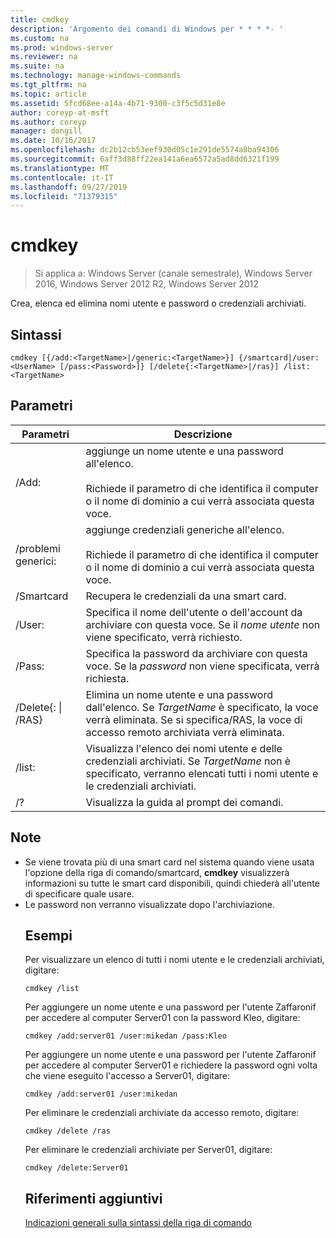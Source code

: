 ```yaml
---
title: cmdkey
description: 'Argomento dei comandi di Windows per * * * *- '
ms.custom: na
ms.prod: windows-server
ms.reviewer: na
ms.suite: na
ms.technology: manage-windows-commands
ms.tgt_pltfrm: na
ms.topic: article
ms.assetid: 5fcd68ee-a14a-4b71-9300-c3f5c5d31e8e
author: coreyp-at-msft
ms.author: coreyp
manager: dongill
ms.date: 10/16/2017
ms.openlocfilehash: dc2b12cb53eef930d05c1e291de5574a8ba94306
ms.sourcegitcommit: 6aff3d88ff22ea141a6ea6572a5ad8dd6321f199
ms.translationtype: MT
ms.contentlocale: it-IT
ms.lasthandoff: 09/27/2019
ms.locfileid: "71379315"
---
```

# <a name="cmdkey"></a>cmdkey

>Si applica a: Windows Server (canale semestrale), Windows Server 2016, Windows Server 2012 R2, Windows Server 2012

Crea, elenca ed elimina nomi utente e password o credenziali archiviati.

## <a name="syntax"></a>Sintassi
```
cmdkey [{/add:<TargetName>|/generic:<TargetName>}] {/smartcard|/user:<UserName> [/pass:<Password>]} [/delete{:<TargetName>|/ras}] /list:<TargetName>
```
## <a name="parameters"></a>Parametri

|             Parametri             |                                                                                    Descrizione                                                                                     |
|------------------------------------|------------------------------------------------------------------------------------------------------------------------------------------------------------------------------------|
|         /Add: <TargetName>          | aggiunge un nome utente e una password all'elenco.<br /><br />Richiede il parametro di <TargetName> che identifica il computer o il nome di dominio a cui verrà associata questa voce. |
|       /problemi generici: <TargetName>        |   aggiunge credenziali generiche all'elenco.<br /><br />Richiede il parametro di <TargetName> che identifica il computer o il nome di dominio a cui verrà associata questa voce.    |
|             /Smartcard             |                                                                    Recupera le credenziali da una smart card.                                                                     |
|          /User: <UserName>          |                                 Specifica il nome dell'utente o dell'account da archiviare con questa voce. Se il *nome utente* non viene specificato, verrà richiesto.                                  |
|          /Pass: <Password>          |                                       Specifica la password da archiviare con questa voce. Se la *password* non viene specificata, verrà richiesta.                                        |
| /Delete{: <TargetName> &#124; /RAS} |  Elimina un nome utente e una password dall'elenco. Se *TargetName* è specificato, la voce verrà eliminata. Se si specifica/RAS, la voce di accesso remoto archiviata verrà eliminata.   |
|         /list: <TargetName>         |                  Visualizza l'elenco dei nomi utente e delle credenziali archiviati. Se *TargetName* non è specificato, verranno elencati tutti i nomi utente e le credenziali archiviati.                   |
|                 /?                 |                                                                        Visualizza la guida al prompt dei comandi.                                                                        |

## <a name="remarks"></a>Note
- Se viene trovata più di una smart card nel sistema quando viene usata l'opzione della riga di comando/smartcard, **cmdkey** visualizzerà informazioni su tutte le smart card disponibili, quindi chiederà all'utente di specificare quale usare.
- Le password non verranno visualizzate dopo l'archiviazione.
  ## <a name="BKMK_examples"></a>Esempi
  Per visualizzare un elenco di tutti i nomi utente e le credenziali archiviati, digitare:
  ```
  cmdkey /list
  ```
  Per aggiungere un nome utente e una password per l'utente Zaffaronif per accedere al computer Server01 con la password Kleo, digitare:
  ```
  cmdkey /add:server01 /user:mikedan /pass:Kleo
  ```
  Per aggiungere un nome utente e una password per l'utente Zaffaronif per accedere al computer Server01 e richiedere la password ogni volta che viene eseguito l'accesso a Server01, digitare:
  ```
  cmdkey /add:server01 /user:mikedan
  ```
  Per eliminare le credenziali archiviate da accesso remoto, digitare:
  ```
  cmdkey /delete /ras
  ```
  Per eliminare le credenziali archiviate per Server01, digitare:
  ```
  cmdkey /delete:Server01
  ```
  ## <a name="additional-references"></a>Riferimenti aggiuntivi
  [Indicazioni generali sulla sintassi della riga di comando](command-line-syntax-key.md)
